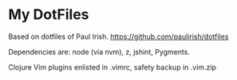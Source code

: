 My DotFiles
========

Based on dotfiles of Paul Irish. https://github.com/paulirish/dotfiles

Dependencies are: node (via nvm), z, jshint, Pygments.

Clojure Vim plugins enlisted in .vimrc, safety backup in .vim.zip
